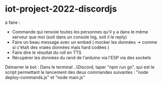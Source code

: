 # iot-project-2022-discordjs

à faire :
- Commande qui renvoie toutes les personnes qu'il y a dans le même serveur que moi (soit dans un console log, soit il le reply)
- Faire un beau message avec un embed ( mocker les données -> comme si c'était des vraies données mais hard codées )
- Faire dire le résultat du roll en TTS
- Récupérer les données du rand de l'arduino via l'ESP via des sockets

Démarrer le bot : 
Dans le terminal ..\Discord, taper "npm run go", qui est le script permettant le lancement des deux commandes suivantes : "node deploy-commands.js" et "node main.js"